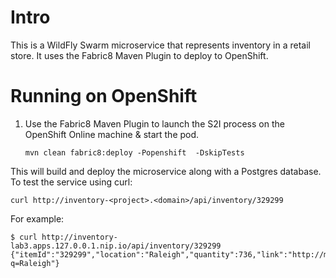 # Intro

This is a WildFly Swarm microservice that represents inventory in a retail store. It uses the Fabric8 Maven Plugin to deploy to OpenShift.

# Running on OpenShift

1. Use the Fabric8 Maven Plugin to launch the S2I process on the OpenShift Online machine & start the pod.

    ```
    mvn clean fabric8:deploy -Popenshift  -DskipTests
    ```

This will build and deploy the microservice along with a Postgres database. To test the service using curl:

   ```
   curl http://inventory-<project>.<domain>/api/inventory/329299
   ```
For example:

```
$ curl http://inventory-lab3.apps.127.0.0.1.nip.io/api/inventory/329299
{"itemId":"329299","location":"Raleigh","quantity":736,"link":"http://maps.google.com/?q=Raleigh"}
```

